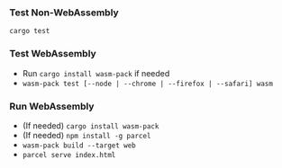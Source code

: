 
### Test Non-WebAssembly

`cargo test`

### Test WebAssembly

- Run `cargo install wasm-pack` if needed
- `wasm-pack test [--node | --chrome | --firefox | --safari] wasm`

### Run WebAssembly

- (If needed) `cargo install wasm-pack`
- (If needed) `npm install -g parcel`
- `wasm-pack build --target web`
- `parcel serve index.html`
